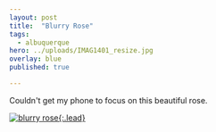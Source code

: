 ```yaml
---
layout: post
title:  "Blurry Rose"
tags:
  - albuquerque
hero: ../uploads/IMAG1401_resize.jpg
overlay: blue
published: true

---
```


Couldn't get my phone to focus on this beautiful rose.

[![blurry rose](../uploads/IMAG1401_resize.jpg){:.lead}](../uploads/IMAG1401.jpg)